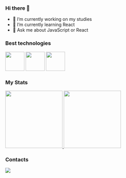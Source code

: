 ### Hi there 👋

- 🔭 I’m currently working on my studies
- 🌱 I’m currently learning React
- 💬 Ask me about JavaScript or React

### Best technologies

<div>
  <img src="https://cdn.jsdelivr.net/gh/devicons/devicon/icons/react/react-original.svg" width="60"/>
  <img src="https://cdn.jsdelivr.net/gh/devicons/devicon/icons/javascript/javascript-original.svg" width="60"/>
  <img src="https://cdn.jsdelivr.net/gh/devicons/devicon/icons/typescript/typescript-original.svg" width="60"/>
</div>

### My Stats

<div>
  <a href="https://github.com/alanFont">
    <img height="180em" src="https://github-readme-stats.vercel.app/api/top-langs/?username=alanFont&layout=compact&langs_count=7&theme=dark"/>
    <img height="180em" src="https://github-readme-stats.vercel.app/api?username=alanFont&show_icons=true&theme=dark&include_all_commits=true&count_private=true"/>
  </a>
</div>

### Contacts

<div>
  <a href="https://www.instagram.com/alan_vgf/">
    <img src="https://img.shields.io/badge/Instagram-E4405F?style=for-the-badge&logo=instagram&logoColor=white" />
  </a>
</div>

